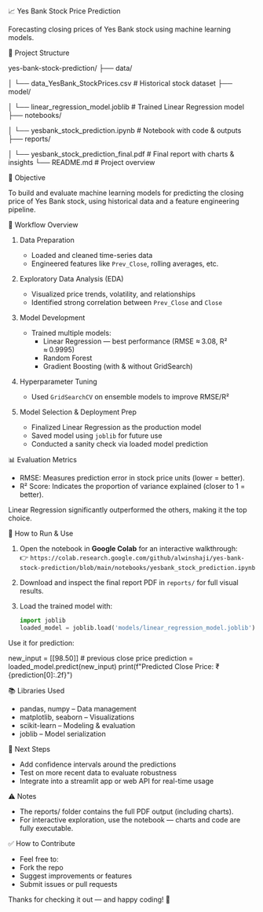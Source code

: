 📈 Yes Bank Stock Price Prediction

Forecasting closing prices of Yes Bank stock using machine learning models.

🧰 Project Structure

yes-bank-stock-prediction/
├── data/

│ └── data_YesBank_StockPrices.csv # Historical stock dataset
├── model/

│ └── linear_regression_model.joblib # Trained Linear Regression model
├── notebooks/

│ └── yesbank_stock_prediction.ipynb # Notebook with code & outputs
├── reports/

│ └── yesbank_stock_prediction_final.pdf # Final report with charts & insights
└── README.md # Project overview


🎯 Objective

To build and evaluate machine learning models for predicting the closing price of Yes Bank stock, using historical data and a feature engineering pipeline.

🚀 Workflow Overview

1. Data Preparation 
   - Loaded and cleaned time-series data  
   - Engineered features like `Prev_Close`, rolling averages, etc.

2. Exploratory Data Analysis (EDA) 
   - Visualized price trends, volatility, and relationships  
   - Identified strong correlation between `Prev_Close` and `Close`

3. Model Development
   - Trained multiple models:  
     - Linear Regression — best performance (RMSE ≈ 3.08, R² ≈ 0.9995)  
     - Random Forest
     - Gradient Boosting (with & without GridSearch)

4. Hyperparameter Tuning
   - Used `GridSearchCV` on ensemble models to improve RMSE/R²

5. Model Selection & Deployment Prep
   - Finalized Linear Regression as the production model  
   - Saved model using `joblib` for future use  
   - Conducted a sanity check via loaded model prediction

 📊 Evaluation Metrics

- RMSE: Measures prediction error in stock price units (lower = better).  
- R² Score: Indicates the proportion of variance explained (closer to 1 = better).

Linear Regression significantly outperformed the others, making it the top choice.

🧩 How to Run & Use

1. Open the notebook in **Google Colab** for an interactive walkthrough:  
   👉 `https://colab.research.google.com/github/alwinshaji/yes-bank-stock-prediction/blob/main/notebooks/yesbank_stock_prediction.ipynb`

2. Download and inspect the final report PDF in `reports/` for full visual results.

3. Load the trained model with:
   ```python
   import joblib
   loaded_model = joblib.load('models/linear_regression_model.joblib')

Use it for prediction:

new_input = [[98.50]]  # previous close price
prediction = loaded_model.predict(new_input)
print(f"Predicted Close Price: ₹{prediction[0]:.2f}")


📚 Libraries Used

- pandas, numpy – Data management
- matplotlib, seaborn – Visualizations
- scikit-learn – Modeling & evaluation
- joblib – Model serialization

📝 Next Steps

- Add confidence intervals around the predictions
- Test on more recent data to evaluate robustness
- Integrate into a streamlit app or web API for real-time usage

⚠️ Notes
- The reports/ folder contains the full PDF output (including charts).
- For interactive exploration, use the notebook — charts and code are fully executable.


✅ How to Contribute

- Feel free to:
- Fork the repo
- Suggest improvements or features
- Submit issues or pull requests

Thanks for checking it out — and happy coding! 🚀
















   
